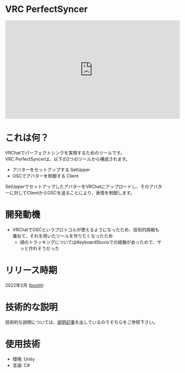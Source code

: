 # VRC PerfectSyncer
<div class="ratio ratio-16x9 mb-3">
  <iframe width="560" height="315" src="https://www.youtube.com/embed/SDk3bwNRlCQ?si=VQ_N70eIvplNaHYj" title="YouTube video player" frameborder="0" allow="accelerometer; autoplay; clipboard-write; encrypted-media; gyroscope; picture-in-picture; web-share" referrerpolicy="strict-origin-when-cross-origin" allowfullscreen></iframe>
</div>

# これは何？
VRChatでパーフェクトシンクを実現するためのツールです。  
VRC PerfectSyncerは、以下の2つのツールから構成されます。
- アバターをセットアップする SetUpper
- OSCでアバターを制御する Client

SetUpperでセットアップしたアバターをVRChatにアップロードし、そのアバターに対してClientからOSCを送ることにより、表情を制御します。

# 開発動機
- VRChatでOSCというプロトコルが使えるようになったため、技術的挑戦も兼ねて、それを用いたツールを作りたくなったため
  - 顔のトラッキングについてはKeyboardStuvioでの経験があったので、サッと作れそうだった

# リリース時期
2022年2月 ([booth](https://booth.pm/ja/items/3687658))

# 技術的な説明
技術的な説明については、[説明記事](https://qiita.com/VRNatsuVR/items/761124985e5fcf16f599)を出しているのでそちらをご参照下さい。

# 使用技術
- 環境: Unity
- 言語: C#
